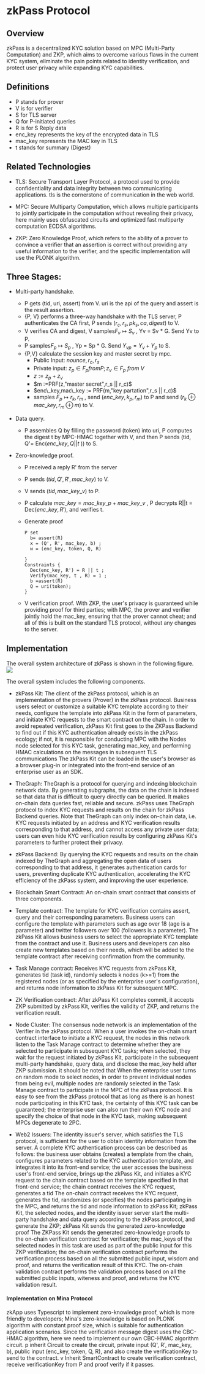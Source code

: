 # zkPass Protocol

## Overview
  zkPass is a decentralized KYC solution based on MPC (Multi-Party Computation) and ZKP, which aims to overcome various flaws in the current KYC system, eliminate the pain points related to identity verification, and protect user privacy while expanding KYC capabilities.
  
## Definitions
  * P stands for prover
  * V is for verifier
  * S for TLS server
  * Q for P-initiated queries
  * R is for S Reply data
  * enc_key represents the key of the encrypted data in TLS
  * mac_key represents the MAC key in TLS 
  * t stands for summary (Digest)

## Related Technologies  
  * TLS: Secure Transport Layer Protocol, a protocol used to provide confidentiality and data integrity between two communicating applications. tls is the cornerstone of communication in the web world.
  
  * MPC: Secure Multiparty Computation, which allows multiple participants to jointly participate in the computation without revealing their privacy, here mainly uses obfuscated circuits and optimized fast multiparty computation ECDSA algorithms.
  
  * ZKP: Zero Knowledge Proof, which refers to the ability of a prover to convince a verifier that an assertion is correct without providing any useful information to the verifier, and the specific implementation will use the PLONK algorithm.
    
## Three Stages:
  * Multi-party handshake.
    * P gets (tid, uri, assert) from V. uri is the api of the query and assert is the result assertion.
    * {P, V} performs a three-way handshake with the TLS server, P authenticates the CA first, P sends $(r_c,r_s,pk_s,ca,digest)$ to V.
    * V verifies CA and digest, V samples$F_v \mapsto S_v$ , Yv = Sv * G. Send Yv to P.
    * P samples$F_p \mapsto S_p$ , Yp = Sp * G. Send  $Y_{vp}=Y_v+Y_p$ to S.
    * {P,V} calculate the session key and master secret by mpc.
      * Public Input: $nounce,r_c,r_s$
      * Private input: $z_p \in F_p from P;z_v \in F_p \ from \ V$
      * $z :=z_p+z_v$
      * $m :=PRF(z,"master secret",r_s || r_c)$
      * $enc\_key,mac\_key := PRF(m,"key partation",r_s || r_c)$
      * samples $F_p \mapsto r_k,r_m$ , send $(enc\_key,k_p,r_m)$ to P and send $(r_k \oplus mac\_key,r_m \oplus m)$ to V.
  * Data query.
    * P assembles Q by filling the password (token) into uri, P computes the digest t by MPC-HMAC together with V, and then P sends (tid, Q'= Enc($enc\_key,Q||t$ )) to S.
  
  * Zero-knowledge proof.
    * P received a reply R' from the server
    * P sends $(tid,Q',R',mac\_key)$ to V.
    * V sends $(tid,mac\_key\_v)$ to P.
    * P calculate $mac\_key = mac\_key\_p+mac\_key\_v$ , P decrypts R||t = Dec($enc\_key,R'$), and verifies t.
    * Generate proof
      
      ```plain
      P set
        b= assert(R)
        x = (Q', R', mac_key, b) ;
        w = (enc_key, token, Q, R)
      
      }
      Constraints {
        Dec(enc_key, R') = R || t ;
        Verify(mac_key, t , R) = 1 ;
        b =assert(R)
        Q = uri(token);
      }
      ```
    
    * V verification proof.
      With ZKP, the user's privacy is guaranteed while providing proof for third parties; with MPC, the prover and verifier jointly hold the mac_key, ensuring that the prover cannot cheat; and all of this is built on the standard TLS protocol, without any changes to the server.

## Implementation
  The overall system architecture of zkPass is shown in the following figure.
![](/Users/koala/Work/ifdao/zkpass-contract/docs/images/2_architecture.jpg)

The overall system includes the following components.

 * zkPass Kit: The client of the zkPass protocol, which is an implementation of the provers (Prover) in the zkPass protocol. Business users select or customize a suitable KYC template according to their needs, configure the template into zkPass Kit in the form of parameters, and initiate KYC requests to the smart contract on the chain. In order to avoid repeated verification, zkPass Kit first goes to the ZKPass Backend to find out if this KYC authentication already exists in the zkPass ecology; if not, it is responsible for conducting MPC with the Nodes node selected for this KYC task, generating mac_key, and performing HMAC calculations on the messages in subsequent TLS communications The zkPass Kit can be loaded in the user's browser as a browser plug-in or integrated into the front-end service of an enterprise user as an SDK.

 * TheGraph: TheGraph is a protocol for querying and indexing blockchain network data. By generating subgraphs, the data on the chain is indexed so that data that is difficult to query directly can be queried. It makes on-chain data queries fast, reliable and secure. zkPass uses TheGraph protocol to index KYC requests and results on the chain for zkPass Backend queries. Note that TheGraph can only index on-chain data, i.e. KYC requests initiated by an address and KYC verification results corresponding to that address, and cannot access any private user data; users can even hide KYC verification results by configuring zkPass Kit's parameters to further protect their privacy.

 * zkPass Backend: By querying the KYC requests and results on the chain indexed by TheGraph and aggregating the open data of users corresponding to that address, it generates authentication cards for users, preventing duplicate KYC authentication, accelerating the KYC efficiency of the zkPass system, and improving the user experience.

 * Blockchain Smart Contract: An on-chain smart contract that consists of three components.
  * Template contract: The template for KYC verification contains assert, query and their corresponding parameters. Business users can configure the template with parameters such as age over 18 (age is a parameter) and twitter followers over 100 (followers is a parameter). The zkPass Kit allows business users to select the appropriate KYC template from the contract and use it. Business users and developers can also create new templates based on their needs, which will be added to the template contract after receiving confirmation from the community.
  * Task Manage contract: Receives KYC requests from zkPass Kit, generates tid (task id), randomly selects k nodes (k>=1) from the registered nodes (or as specified by the enterprise user's configuration), and returns node information to zkPass Kit for subsequent MPC.
  * ZK Verification contract: After zkPass Kit completes commit, it accepts ZKP submitted by zkPass Kit, verifies the validity of ZKP, and returns the verification result.

* Node Cluster: The consensus node network is an implementation of the Verifier in the zkPass protocol. When a user invokes the on-chain smart contract interface to initiate a KYC request, the nodes in this network listen to the Task Manage contract to determine whether they are selected to participate in subsequent KYC tasks; when selected, they wait for the request initiated by zkPass Kit, participate in the subsequent multi-party handshake, query data, and disclose the mac_key held after ZKP submission. it should be noted that When the enterprise user turns on random mode to select nodes, in order to prevent individual nodes from being evil, multiple nodes are randomly selected in the Task Manage contract to participate in the MPC of the zkPass protocol. It is easy to see from the zkPass protocol that as long as there is an honest node participating in this KYC task, the certainty of this KYC task can be guaranteed; the enterprise user can also run their own KYC node and specify the choice of that node in the KYC task, making subsequent MPCs degenerate to 2PC.

* Web2 Issuers: The identity issuer's server, which satisfies the TLS protocol, is sufficient for the user to obtain identity information from the server. A complete KYC authentication process can be described as follows: 
  the business user obtains (creates) a template from the chain, configures parameters related to the KYC authentication template, and integrates it into its front-end service; 
  the user accesses the business user's front-end service, brings up the zkPass Kit, and initiates a KYC request to the chain contract based on the template specified in that front-end service; 
  the chain contract receives the KYC request, generates a tid The on-chain contract receives the KYC request, generates the tid, randomizes (or specifies) the nodes participating in the MPC, and returns the tid and node information to zkPass Kit; 
  zkPass Kit, the selected nodes, and the identity issuer server start the multi-party handshake and data query according to the zkPass protocol, and generate the ZKP; 
  zkPass Kit sends the generated zero-knowledge proof The ZKPass Kit sends the generated zero-knowledge proofs to the on-chain verification contract for verification; 
  the mac_keys of the selected nodes in this task are used as part of the public input for this ZKP verification;
  the on-chain verification contract performs the verification process based on all the submitted public input, wisdom and proof, and returns the verification result of this KYC. The on-chain validation contract performs the validation process based on all the submitted public inputs, witeness and proof, and returns the KYC validation result.

#### Implementation on Mina Protocol
  zkApp uses Typescript to implement zero-knowledge proof, which is more friendly to developers; Mina's zero-knowledge is based on PLONK algorithm with constant proof size, which is suitable for authentication application scenarios. Since the verification message digest uses the CBC-HMAC algorithm, here we need to implement our own CBC-HMAC algorithm circuit. p inherit Circuit to create the circuit, private input (Q', R', mac_key, b), public input (enc_key, token, Q, R), and also create the verificationKey to send to the contract. v Inherit SmartContract to create verification contract, receive verificationKey from P and proof verify if it passes.
 
